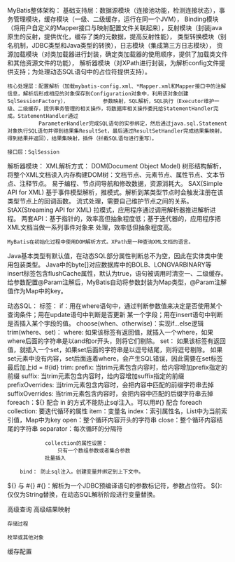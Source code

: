 MyBatis整体架构：
    基础支持层：数据源模块（连接池功能，检测连接状态），事务管理模块，缓存模块（一级、二级缓存，运行在同一个JVM），
              Binding模块（将用户自定义的Mapper接口与映射配置文件关联起来），反射模块（封装java原生的反射，提供优化，缓存了类的元数据，提高反射性能），
              类型转换模块（别名机制，JDBC类型和Java类型的转换），日志模块（集成第三方日志模块），
              资源加载模块（对类加载器进行封装，确定类加载器的使用顺序，提供了加载类文件和其他资源文件的功能），
              解析器模块（对XPath进行封装，为解析config文件提供支持；为处理动态SQL语句中的占位符提供支持）。

    核心处理层：配置解析（加载mybatis-config.xml、*Mapper.xml和Mapper接口中的注解信息，解析后形成相应的对象保存到Configuration对象中，利用该对象创建SqlSessionFactory），           参数映射，SQL解析，SQL执行（Executor维护一级、二级缓存，提供事务管理的相关操作，将数据库相关操作委托给StatementHandler完成。StatementHandler通过
              ParameterHandler完成SQL语句的实参绑定，然后通过java.sql.Statement对象执行SQL语句并得到结果集ResultSet，最后通过ResultSetHandler完成结果集映射，得到结果并返回），结果集映射，插件（拦截SQL语句进行重写）。

    接口层：SqlSession

解析器模块：
    XML解析方式：
        DOM(Document Object Model)
            树形结构解析，将整个XML文档读入内存构建DOM树：文档节点、元素节点、属性节点、文本节点、注释节点。
            易于编程、节点间导航和修改数据，资源消耗大。
        SAX(Simple API for XML)
            基于事件模型解析，推模式。解析到某类型节点时会触发注册在该类型节点上的回调函数。
            流式处理，需要自己维护节点之间的关系。
        StAX(Streaming API for XML)
            拉模式，应用程序通过调用解析器推进解析进程。
            两套API：基于指针的，效率高但抽象程度低；基于迭代器的，应用程序把XML文档当做一系列事件对象来
                    处理，效率低但抽象程度高。

    MyBatis在初始化过程中使用DOM解析方式。XPath是一种查询XML文档的语言。

Java基本类型有默认值，在动态SQL部分属性判断总不为空，因此在实体类中使用包装类型。
Java中的byte[]对应数据库中的BOLB、LONGVARBINARY等
insert标签包含flushCache属性，默认为true，语句被调用时清空一、二级缓存。
给参数配置@Param注解后，MyBatis自动将参数封装为Map类型，@Param注解值作为Map中的key。

动态SQL：
    标签：
        if：用在where语句中，通过判断参数值来决定是否使用某个查询条件；用在update语句中判断是否更新
            某一个字段；用在insert语句中判断是否插入某个字段的值。
        choose(when、otherwise)：实现if...else逻辑
        trim(where、set)：
            where: 如果该标签有返回值，就插入一个where，如果where后面的字符串是以and和or开头，则将它们剔除。
            set： 如果该标签有返回值，就插入一个set，如果set后面的字符串是以逗号结尾，则将逗号剔除。
                如果set元素中没有内容，set后面连着where，会产生SQL错误，因此需要在set标签最后加上id = #{id}
            trim: 
                prefix: 当trim元素包含内容时，给内容增加prefix指定的前缀
                suffix: 当trim元素包含内容时，给内容增加suffix指定的前缀
                prefixOverrides: 当trim元素包含内容时，会把内容中匹配的前缀字符串去掉
                suffixOverrides: 当trim元素包含内容时，会把内容中匹配的后缀字符串去掉
        foreach：${} 配合 in 的方式不能防止sql注入。可以用#{} 配合 foreach
                collection: 要迭代循环的属性
                item：变量名
                index：索引属性名，List中为当前索引值，Map中为key
                open：整个循环内容开头的字符串
                close：整个循环内容结尾的字符串
                separator：每次循环的分隔符

                collection的属性设置：
                    只有一个数组参数或者集合参数
                批量插入

        bind： 防止sql注入。创建变量并绑定到上下文中。

${} 与 #{}
#{}：解析为一个JDBC预编译语句的参数标记符，参数占位符。
${}: 仅仅为String替换，在动态SQL解析阶段进行变量替换。

高级查询
    高级结果映射
        
    存储过程

    枚举或其他对象

缓存配置
